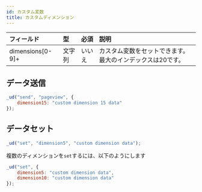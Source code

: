 ```yaml
---
id: カスタム変数
title: カスタムディメンション
---
```

| フィールド            | 型   | 必須  | 説明                             |
|:---------------- |:--- |:--- |:------------------------------ |
| dimensions[0-9]+ | 文字列 | いいえ | カスタム変数をセットできます。最大のインデックスは20です。 |

## データ送信

```js
_ud("send", "pageview", {
    dimension15: "custom dimension 15 data"
});
```

## データセット

```js
_ud("set", "dimension5", "custom dimension data");
```

複数のディメンションを`set`するには、以下のようにします

```js
_ud("set", {
    dimension5: "custom dimension data",
    dimension10: "custom dimension data"
});
```